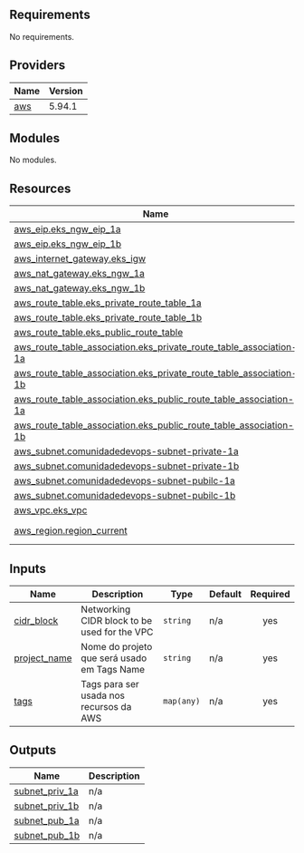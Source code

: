 <!-- 
   Comando para gerar ao documentação do terraforms:
   terraform-docs markdown . --output-file .\README.md
-->

<!-- BEGIN_TF_DOCS -->
## Requirements

No requirements.

## Providers

| Name | Version |
|------|---------|
| <a name="provider_aws"></a> [aws](#provider\_aws) | 5.94.1 |

## Modules

No modules.

## Resources

| Name | Type |
|------|------|
| [aws_eip.eks_ngw_eip_1a](https://registry.terraform.io/providers/hashicorp/aws/latest/docs/resources/eip) | resource |
| [aws_eip.eks_ngw_eip_1b](https://registry.terraform.io/providers/hashicorp/aws/latest/docs/resources/eip) | resource |
| [aws_internet_gateway.eks_igw](https://registry.terraform.io/providers/hashicorp/aws/latest/docs/resources/internet_gateway) | resource |
| [aws_nat_gateway.eks_ngw_1a](https://registry.terraform.io/providers/hashicorp/aws/latest/docs/resources/nat_gateway) | resource |
| [aws_nat_gateway.eks_ngw_1b](https://registry.terraform.io/providers/hashicorp/aws/latest/docs/resources/nat_gateway) | resource |
| [aws_route_table.eks_private_route_table_1a](https://registry.terraform.io/providers/hashicorp/aws/latest/docs/resources/route_table) | resource |
| [aws_route_table.eks_private_route_table_1b](https://registry.terraform.io/providers/hashicorp/aws/latest/docs/resources/route_table) | resource |
| [aws_route_table.eks_public_route_table](https://registry.terraform.io/providers/hashicorp/aws/latest/docs/resources/route_table) | resource |
| [aws_route_table_association.eks_private_route_table_association-1a](https://registry.terraform.io/providers/hashicorp/aws/latest/docs/resources/route_table_association) | resource |
| [aws_route_table_association.eks_private_route_table_association-1b](https://registry.terraform.io/providers/hashicorp/aws/latest/docs/resources/route_table_association) | resource |
| [aws_route_table_association.eks_public_route_table_association-1a](https://registry.terraform.io/providers/hashicorp/aws/latest/docs/resources/route_table_association) | resource |
| [aws_route_table_association.eks_public_route_table_association-1b](https://registry.terraform.io/providers/hashicorp/aws/latest/docs/resources/route_table_association) | resource |
| [aws_subnet.comunidadedevops-subnet-private-1a](https://registry.terraform.io/providers/hashicorp/aws/latest/docs/resources/subnet) | resource |
| [aws_subnet.comunidadedevops-subnet-private-1b](https://registry.terraform.io/providers/hashicorp/aws/latest/docs/resources/subnet) | resource |
| [aws_subnet.comunidadedevops-subnet-pubilc-1a](https://registry.terraform.io/providers/hashicorp/aws/latest/docs/resources/subnet) | resource |
| [aws_subnet.comunidadedevops-subnet-pubilc-1b](https://registry.terraform.io/providers/hashicorp/aws/latest/docs/resources/subnet) | resource |
| [aws_vpc.eks_vpc](https://registry.terraform.io/providers/hashicorp/aws/latest/docs/resources/vpc) | resource |
| [aws_region.region_current](https://registry.terraform.io/providers/hashicorp/aws/latest/docs/data-sources/region) | data source |

## Inputs

| Name | Description | Type | Default | Required |
|------|-------------|------|---------|:--------:|
| <a name="input_cidr_block"></a> [cidr\_block](#input\_cidr\_block) | Networking CIDR block to be used for the VPC | `string` | n/a | yes |
| <a name="input_project_name"></a> [project\_name](#input\_project\_name) | Nome do projeto que será usado em Tags Name | `string` | n/a | yes |
| <a name="input_tags"></a> [tags](#input\_tags) | Tags para ser usada nos recursos da AWS | `map(any)` | n/a | yes |

## Outputs

| Name | Description |
|------|-------------|
| <a name="output_subnet_priv_1a"></a> [subnet\_priv\_1a](#output\_subnet\_priv\_1a) | n/a |
| <a name="output_subnet_priv_1b"></a> [subnet\_priv\_1b](#output\_subnet\_priv\_1b) | n/a |
| <a name="output_subnet_pub_1a"></a> [subnet\_pub\_1a](#output\_subnet\_pub\_1a) | n/a |
| <a name="output_subnet_pub_1b"></a> [subnet\_pub\_1b](#output\_subnet\_pub\_1b) | n/a |
<!-- END_TF_DOCS -->